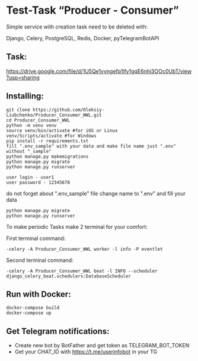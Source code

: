 # Test-Task “Producer - Consumer”


Simple service with creation task need to be deleted with:

Django, Celery, PostgreSQL, Redis, Docker, pyTelegramBotAPI

## Task:
https://drive.google.com/file/d/1U5Qe1yvngefp1lfy1gqE6nhi3OOc0UbT/view?usp=sharing


## Installing:
```angular2html
git clone https://github.com/Oleksiy-Liubchenko/Producer_Consumer_WWL.git
cd Producer_Consumer_WWL
python -m venv venv
source venv/bin/activate #for iOS or Linux
venv/Scripts/activate #for Windows
pip install -r requirements.txt
fill ".env_sample" with your data and make file name just ".env" without "_sample"
python manage.py makemigrations
python manage.py migrate
python manage.py runserver

user login - user1
user password - 12345678
```
do not forget about ".env_sample" file change name to ".env"  and fill your data
```
python manage.py migrate
python manage.py runserver
```


To make periodic Tasks make 2 terminal for your comfort:

First terminal command:
```
-celery -A Producer_Consumer_WWL worker -l info -P eventlet
```
Second terminal command:
```
-celery -A Producer_Consumer_WWL beat -l INFO --scheduler django_celery_beat.schedulers:DatabaseScheduler
```

## Run with Docker:
```angular2html
docker-compose build
docker-compose up
```

## Get Telegram notifications:
- Create new bot by BotFather and get token as TELEGRAM_BOT_TOKEN
- Get your CHAT_ID with https://t.me/userinfobot in your TG